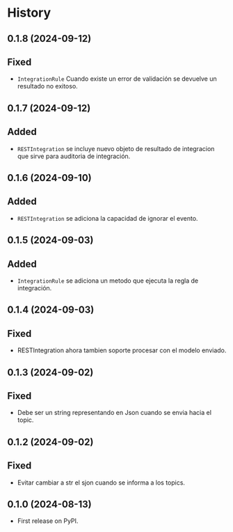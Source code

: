 # History

## 0.1.8 (2024-09-12)

## Fixed
- `IntegrationRule` Cuando existe un error de validación se devuelve un resultado no exitoso.


## 0.1.7 (2024-09-12)

## Added
- `RESTIntegration` se incluye nuevo objeto de resultado de integracion que sirve para auditoria de integración.


## 0.1.6 (2024-09-10)

## Added
- `RESTIntegration` se adiciona la capacidad de ignorar el evento.


## 0.1.5 (2024-09-03)

## Added
- `IntegrationRule` se adiciona un metodo que ejecuta la regla de integración.


## 0.1.4 (2024-09-03)

## Fixed
- RESTIntegration ahora tambien soporte procesar con el modelo enviado.


## 0.1.3 (2024-09-02)

## Fixed
- Debe ser un string representando en Json cuando se envia hacia el topic.



## 0.1.2 (2024-09-02)

## Fixed
- Evitar cambiar a str el sjon cuando se informa a los topics.


## 0.1.0 (2024-08-13)

* First release on PyPI.
